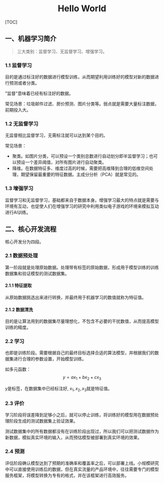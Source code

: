 # <center>Hello World</center>

[TOC]

## 一、机器学习简介

> 三大类别：监督学习、无监督学习、增强学习。

### 1.1 监督学习

目的是通过标注好的数据进行模型训练，从而期望利用训练好的模型对新的数据进行预测或者分类。

"监督"意味着已经有标注好的数据。

常见场景：垃圾邮件过滤、房价预测、图片分类等。弱点就是需要大量标注数据，前期投入大。

### 1.2 无监督学习

无监督相比监督学习，无需标注就可以达到某个目的。

常见场景：

* 聚类。如图片分类，可以预设一个类别总数进行自动划分即半监督学习；也可以预设一个差异阈值，对所有图片进行自动聚类。
* 降维。在数据特征多、维度过高的时候，需要把高维降到合理的低维空间处理，期望保留最重要的特征数据。主成分分析（PCA）就是常见的。

### 1.3 增强学习

监督学习和无监督学习，基础都来自于数据本身。增强学习最大的特点就是需要与环境有互动，也促使人们在增强学习的研究中利用类似电子游戏的环境来模拟互动进行AI训练。

## 二、核心开发流程

核心开发分为四段。

### 2.1 数据预处理

第一阶段就是处理原始数据。处理带有标签的原始数据，形成用于模型训练的训练数据集和验证模型的测试数据集。

#### 2.1.1 特征提取

从原始数据挑选出来进行转换，并最终用于机器学习的数值就称为特征值。

#### 2.1.2 数据清洗

目的是让算法用到的数据集尽量理想化，不包含不必要的干扰数值，从而提高模型训练的精度。

### 2.2 学习

也即是训练阶段。需要根据自己的最终目标选择合适的算法模型，并根据我们的数据集进行合理的参数设置，开始模型训练。

如多元函数： $$y=ax_1 + bx_2 + cx_3$$

y是标签，在数据集中已经标注好, $x_1, x_2, x_3$就是特征值。

### 2.3 评价

学习阶段将误差降到足够小之后，就可以停止训练，将训练好的模型用在数据预处理阶段生成的测试数据集上验证效果。

测试数据集中的所有数据都没有在训练阶段出现过，所以我们可以把测试数据作为新数据，模拟真实环境的输入，从而预估模型被部署到真实环境的效果。

### 2.4 预测

评估阶段确认模型达到了预期的准确率和覆盖率之后，可以部署上线。小规模研究中可以直接使用训练后的数据，但在真实流量的产品环境中，往往需要专门的模型服务框架，将模型转换为专有的格式，并在该框架进行高效服务。
